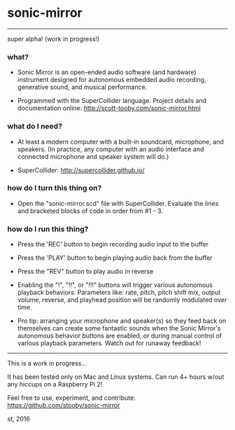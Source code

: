 # sonic-mirror
---
super alpha!  (work in progress!)

### what?
* Sonic Mirror is an open-ended audio software (and hardware) instrument designed for autonomous embedded audio recording, generative sound, and musical performance.

* Programmed with the SuperCollider language.  Project details and documentation online:  http://scott-tooby.com/sonic-mirror.html

### what do I need?
* At least a modern computer with a built-in soundcard, microphone, and speakers. (In practice, any computer with an audio interface and connected microphone and speaker system will do.)

* SuperCollider: http://supercollider.github.io/

### how do I turn this thing on?
* Open the "sonic-mirror.scd" file with SuperCollider. Evaluate the lines and bracketed blocks of code in order from #1 - 3.

### how do I run this thing?
* Press the 'REC' button to begin recording audio input to the buffer

* Press the 'PLAY' button to begin playing audio back from the buffer

* Press the "REV" button to play audio in reverse

* Enabling the "!", "!!", or "!!!" buttons will trigger various autonomous playback behaviors.  Parameters like: rate, pitch, pitch shift mix, output volume, reverse, and playhead position will be randomly modulated over time.

* Pro tip: arranging your microphone and speaker(s) so they feed back on themselves can create some fantastic sounds when the Sonic Mirror's autonomous behavior buttons are enabled, or during manual control of various playback parameters.  Watch out for runaway feedback!

---
This is a work in progress...

It has been tested only on Mac and Linux systems.  Can run 4+ hours w/out any hiccups on a Raspberry Pi 2!  

Feel free to use, experiment, and contribute:  https://github.com/stooby/sonic-mirror

st, 2016